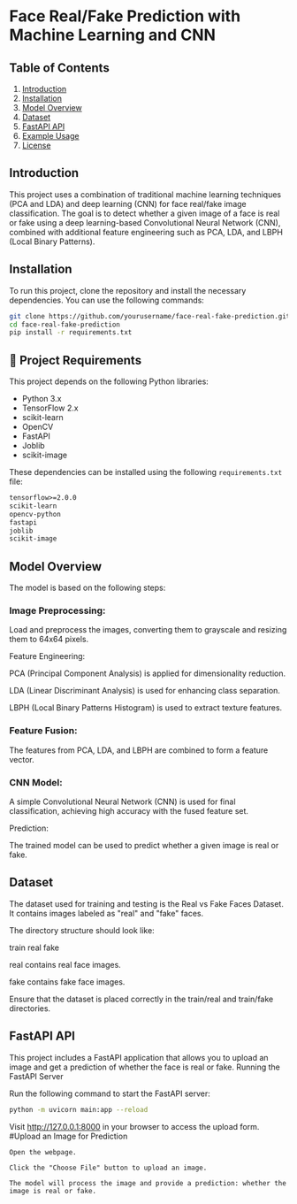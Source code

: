 # Face Real/Fake Prediction with Machine Learning and CNN

## Table of Contents

1. [Introduction](#introduction)
2. [Installation](#installation)
3. [Model Overview](#model-overview)
4. [Dataset](#dataset)
5. [FastAPI API](#fastapi-api)
6. [Example Usage](#example-usage)
7. [License](#license)

## Introduction

This project uses a combination of traditional machine learning techniques (PCA and LDA) and deep learning (CNN) for face real/fake image classification. The goal is to detect whether a given image of a face is real or fake using a deep learning-based Convolutional Neural Network (CNN), combined with additional feature engineering such as PCA, LDA, and LBPH (Local Binary Patterns).

## Installation

To run this project, clone the repository and install the necessary dependencies. You can use the following commands:

```bash
git clone https://github.com/yourusername/face-real-fake-prediction.git
cd face-real-fake-prediction
pip install -r requirements.txt
```

## 📘 Project Requirements

This project depends on the following Python libraries:

- Python 3.x  
- TensorFlow 2.x  
- scikit-learn  
- OpenCV  
- FastAPI  
- Joblib  
- scikit-image  

These dependencies can be installed using the following `requirements.txt` file:

```txt
tensorflow>=2.0.0
scikit-learn
opencv-python
fastapi
joblib
scikit-image
```
## Model Overview

The model is based on the following steps:

### Image Preprocessing:

Load and preprocess the images, converting them to grayscale and resizing them to 64x64 pixels.

Feature Engineering:

PCA (Principal Component Analysis) is applied for dimensionality reduction.

LDA (Linear Discriminant Analysis) is used for enhancing class separation.

LBPH (Local Binary Patterns Histogram) is used to extract texture features.

### Feature Fusion:

The features from PCA, LDA, and LBPH are combined to form a feature vector.

### CNN Model:

 A simple Convolutional Neural Network (CNN) is used for final classification, achieving high accuracy with the fused feature set.

Prediction:

The trained model can be used to predict whether a given image is real or fake.

## Dataset

The dataset used for training and testing is the Real vs Fake Faces Dataset. It contains images labeled as "real" and "fake" faces.

The directory structure should look like:

train
    real
    fake

real contains real face images.

fake contains fake face images.

Ensure that the dataset is placed correctly in the train/real and train/fake directories.


## FastAPI API

This project includes a FastAPI application that allows you to upload an image and get a prediction of whether the face is real or fake.
Running the FastAPI Server

Run the following command to start the FastAPI server:
```bash
python -m uvicorn main:app --reload
```
Visit http://127.0.0.1:8000 in your browser to access the upload form.
#Upload an Image for Prediction

    Open the webpage.

    Click the "Choose File" button to upload an image.

    The model will process the image and provide a prediction: whether the image is real or fake.

